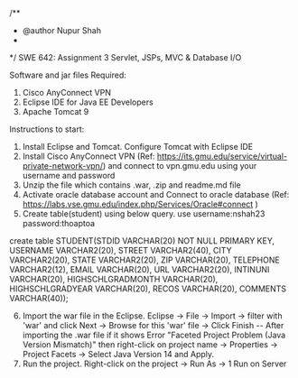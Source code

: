 /**
 * @author Nupur Shah
 *
 */
SWE 642: Assignment 3 Servlet, JSPs, MVC & Database I/O

Software and jar files Required:

1. Cisco AnyConnect VPN
2. Eclipse IDE for Java EE Developers
3. Apache Tomcat 9

Instructions to start:
1. Install Eclipse and Tomcat. Configure Tomcat with Eclipse IDE
2. Install Cisco AnyConnect VPN (Ref: https://its.gmu.edu/service/virtual-private-network-vpn/) and connect to vpn.gmu.edu using your username and password
3. Unzip the file which contains .war, .zip and readme.md file
4. Activate oracle database account and Connect to oracle database (Ref: https://labs.vse.gmu.edu/index.php/Services/Oracle#connect )
5. Create table(student) using below query. use username:nshah23 password:thoaptoa

create table STUDENT(STDID VARCHAR(20) NOT NULL PRIMARY KEY, USERNAME VARCHAR2(20), STREET VARCHAR2(40), CITY VARCHAR2(20), STATE VARCHAR2(20), ZIP VARCHAR(20), TELEPHONE VARCHAR2(12), EMAIL VARCHAR(20), URL VARCHAR2(20), INTINUNI VARCHAR(20), HIGHSCHLGRADMONTH VARCHAR(20), HIGHSCHLGRADYEAR VARCHAR(20), RECOS VARCHAR(20), COMMENTS VARCHAR(40));

6. Import the war file in the Eclipse. Eclipse -> File -> Import -> filter with 'war' and click Next -> Browse for this 'war' file -> Click Finish
-- After importing the .war file if it shows Error "Faceted Project Problem (Java Version Mismatch)" then right-click on project name -> Properties -> Project Facets -> Select Java Version 14 and Apply.
7. Run the project. Right-click on the project -> Run As -> 1 Run on Server